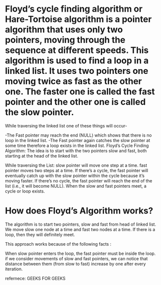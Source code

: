 # Floyd’s cycle finding algorithm or Hare-Tortoise algorithm is a pointer algorithm that uses only two pointers, moving through the sequence at different speeds. This algorithm is used to find a loop in a linked list. It uses two pointers one moving twice as fast as the other one. The faster one is called the fast pointer and the other one is called the slow pointer.

While traversing the linked list one of these things will occur-

-The Fast pointer may reach the end (NULL) which shows that there is no loop in the linked list.
-The Fast pointer again catches the slow pointer at some time therefore a loop exists in the linked list.
Floyd’s Cycle Finding Algorithm:
The idea is to start with the two pointers slow and fast, both starting at the head of the linked list.

While traversing the List:
slow pointer will move one step at a time.
fast pointer moves two steps at a time.
If there’s a cycle, the fast pointer will eventually catch up with the slow pointer within the cycle because it’s moving faster.
If there’s no cycle, the fast pointer will reach the end of the list (i.e., it will become NULL).
When the slow and fast pointers meet, a cycle or loop exists.

# How does Floyd’s Algorithm works?
The algorithm is to start two pointers, slow and fast from head of linked list. We move slow one node at a time and fast two nodes at a time. If there is a loop, then they will definitely meet.

This approach works because of the following facts :


When slow pointer enters the loop, the fast pointer must be inside the loop. 
if we consider movements of slow and fast pointers, we can notice that distance between them (from slow to fast) increase by one after every iteration.

refernece: GEEKS FOR GEEKS
